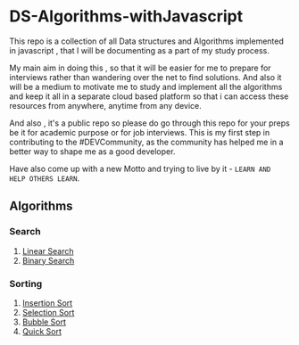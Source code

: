 # DS-Algorithms-withJavascript

This repo is a collection of all Data structures and Algorithms implemented in javascript , that I will be documenting as a part of my study process.

My main aim in doing this , so that it will be easier for me to prepare for interviews rather than wandering over the net to find solutions. And also it will be a medium to motivate me to study and implement all the algorithms and keep it all in a separate cloud based platform so that i can access these resources from anywhere, anytime from any device.

And also , it's a public repo so please do go through this repo for your preps be it for academic purpose or for job interviews. This is my first step in contributing to the #DEVCommunity, as the community has helped me in a better way to shape me as a good developer.

Have also come up with a new Motto and trying to live by it - `LEARN AND HELP OTHERS LEARN`.

## Algorithms 

### Search
1. [Linear Search](/workspace/DS-Algorithms-withJavascript/Search/LinearSearch)
2. [Binary Search](/workspace/DS-Algorithms-withJavascript/Search/BinarySearch)

### Sorting
1. [Insertion Sort](/workspace/DS-Algorithms-withJavascript/Sorting/InsertionSort)
2. [Selection Sort](/workspace/DS-Algorithms-withJavascript/Sorting/SelectionSort)
3. [Bubble Sort](/workspace/DS-Algorithms-withJavascript/Sorting/BubbleSort)
4. [Quick Sort](/workspace/DS-Algorithms-withJavascript/Sorting/QuickSort)